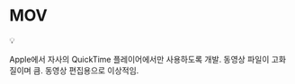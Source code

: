 # MOV

<aside>
💡

Apple에서 자사의 QuickTime 플레이어에서만 사용하도록 개발.
동영상 파일이 고화질이며 큼.
동영상 편집용으로 이상적임.

</aside>
